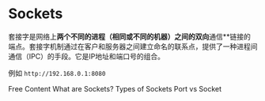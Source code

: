 # Sockets

套接字是网络上**两个不同的进程（相同或不同的机器）之间的双向**通信**链接的端点。套接字机制通过在客户和服务器之间建立命名的联系点，提供了一种进程间通信（IPC）的手段。它是IP地址和端口号的组合。

例如 `http://192.168.0.1:8080`

<ResourceGroupTitle>Free Content</ResourceGroupTitle>
<BadgeLink colorScheme='yellow' badgeText='Read' href='https://www.geeksforgeeks.org/socket-in-computer-network/'>What are Sockets?</BadgeLink>
<BadgeLink colorScheme='yellow' badgeText='Read' href='https://www.tutorialspoint.com/unix_sockets/what_is_socket.htm'>Types of Sockets</BadgeLink>
<BadgeLink colorScheme='yellow' badgeText='Read' href='https://www.baeldung.com/cs/port-vs-socket'>Port vs Socket</BadgeLink>